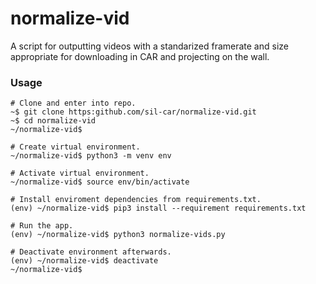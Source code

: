 # normalize-vid

A script for outputting videos with a standarized framerate and size appropriate for downloading in CAR and projecting on the wall.

### Usage
```shell
# Clone and enter into repo.
~$ git clone https:github.com/sil-car/normalize-vid.git
~$ cd normalize-vid
~/normalize-vid$

# Create virtual environment.
~/normalize-vid$ python3 -m venv env

# Activate virtual environment.
~/normalize-vid$ source env/bin/activate

# Install enviroment dependencies from requirements.txt.
(env) ~/normalize-vid$ pip3 install --requirement requirements.txt

# Run the app.
(env) ~/normalize-vid$ python3 normalize-vids.py

# Deactivate environment afterwards.
(env) ~/normalize-vid$ deactivate
~/normalize-vid$
```
